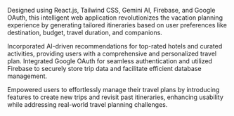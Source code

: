 Designed using React.js, Tailwind CSS, Gemini AI, Firebase, and Google OAuth, this intelligent web application revolutionizes 
the vacation planning experience by generating tailored itineraries based on user preferences like destination, budget, travel duration, and companions.

Incorporated AI-driven recommendations for top-rated hotels and curated activities, providing users with a comprehensive and personalized travel plan. Integrated Google OAuth for seamless authentication and utilized Firebase to securely store trip data and facilitate efficient database management.

Empowered users to effortlessly manage their travel plans by introducing features to create new trips and revisit past itineraries, enhancing usability while addressing real-world travel planning challenges.

